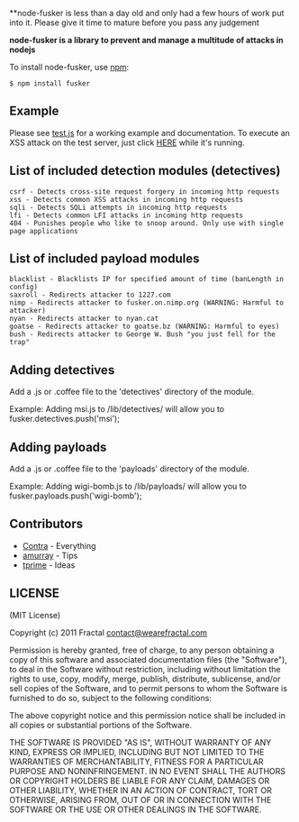 **node-fusker is less than a day old and only had a few hours of work put into it. Please give it time to mature before you pass any judgement

**node-fusker is a library to prevent and manage a multitude of attacks in nodejs**

To install node-fusker, use [npm](http://github.com/isaacs/npm):

    $ npm install fusker

## Example

Please see [test.js](http://github.com/wearefractal/fusker/blob/master/test.js) for a working example and documentation.
To execute an XSS attack on the test server, just click [HERE](http://localhost:8080/index.html?wat=1%22%3E%3Cimg%20src=x) while it's running.

## List of included detection modules (detectives)

	csrf - Detects cross-site request forgery in incoming http requests
	xss - Detects common XSS attacks in incoming http requests
	sqli - Detects SQLi attempts in incoming http requests
	lfi - Detects common LFI attacks in incoming http requests
	404 - Punishes people who like to snoop around. Only use with single page applications
	
## List of included payload modules

	blacklist - Blacklists IP for specified amount of time (banLength in config)
	saxroll - Redirects attacker to 1227.com
	nimp - Redirects attacker to fusker.on.nimp.org (WARNING: Harmful to attacker)
	nyan - Redirects attacker to nyan.cat
	goatse - Redirects attacker to goatse.bz (WARNING: Harmful to eyes)
	bush - Redirects attacker to George W. Bush "you just fell for the trap"

## Adding detectives

Add a .js or .coffee file to the 'detectives' directory of the module.

Example:
	Adding msi.js to /lib/detectives/ will allow you to fusker.detectives.push('msi');
	
## Adding payloads

Add a .js or .coffee file to the 'payloads' directory of the module.

Example:
	Adding wigi-bomb.js to /lib/payloads/ will allow you to fusker.payloads.push('wigi-bomb');

## Contributors

- [Contra](https://github.com/Contra) - Everything
- [amurray](https://github.com/amurray) - Tips
- [tprime](https://github.com/tprime) - Ideas

## LICENSE

(MIT License)

Copyright (c) 2011 Fractal <contact@wearefractal.com>

Permission is hereby granted, free of charge, to any person obtaining
a copy of this software and associated documentation files (the
"Software"), to deal in the Software without restriction, including
without limitation the rights to use, copy, modify, merge, publish,
distribute, sublicense, and/or sell copies of the Software, and to
permit persons to whom the Software is furnished to do so, subject to
the following conditions:

The above copyright notice and this permission notice shall be
included in all copies or substantial portions of the Software.

THE SOFTWARE IS PROVIDED "AS IS", WITHOUT WARRANTY OF ANY KIND,
EXPRESS OR IMPLIED, INCLUDING BUT NOT LIMITED TO THE WARRANTIES OF
MERCHANTABILITY, FITNESS FOR A PARTICULAR PURPOSE AND
NONINFRINGEMENT. IN NO EVENT SHALL THE AUTHORS OR COPYRIGHT HOLDERS BE
LIABLE FOR ANY CLAIM, DAMAGES OR OTHER LIABILITY, WHETHER IN AN ACTION
OF CONTRACT, TORT OR OTHERWISE, ARISING FROM, OUT OF OR IN CONNECTION
WITH THE SOFTWARE OR THE USE OR OTHER DEALINGS IN THE SOFTWARE.
